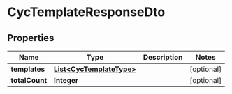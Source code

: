 

# CycTemplateResponseDto


## Properties

Name | Type | Description | Notes
------------ | ------------- | ------------- | -------------
**templates** | [**List&lt;CycTemplateType&gt;**](CycTemplateType.md) |  |  [optional]
**totalCount** | **Integer** |  |  [optional]



